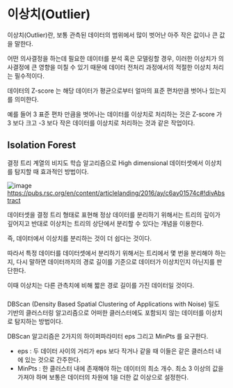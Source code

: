 # 이상치(Outlier)

이상치(Outlier)란, 보통 관측된 데이터의 범위에서 
많이 벗어난 아주 작은 값이나 큰 값을 말한다. 

어떤 의사결정을 하는데 필요한 데이터를 분석 혹은 모델링할 경우, 
이러한 이상치가 의사결정에 큰 영향을 미칠 수 있기 때문에 
데이터 전처리 과정에서의 적절한 이상치 처리는 필수적이다.

데이터의 Z-score 는 해당 데이터가 평균으로부터 얼마의 표준 편차만큼 벗어나 있는지를 의미한다.

예를 들어 3 표준 편차 만큼을 벗어나는 데이터를 이상치로 처리하는 것은 Z-score 가 3 보다 크고 -3 보다 
작은 데이터를 이상치로 처리하는 것과 같은 작업이다.

## Isolation Forest

결정 트리 계열의 비지도 학습 알고리즘으로 High dimensional 데이터셋에서 이상치를 탐지할 때 효과적인 방법이다.

![image](https://github.com/dupyo/study-note/assets/42468263/73e2673c-9388-4d0f-b334-d4304cbf1b3c)
https://pubs.rsc.org/en/content/articlelanding/2016/ay/c6ay01574c#!divAbstract

데이터셋을 결정 트리 형태로 표현해 정상 데이터를 분리하기 위해서는 트리의 깊이가 깊어지고 
반대로 이상치는 트리의 상단에서 분리할 수 있다는 개념을 이용한다. 

즉, 데이터에서 이상치를 분리하는 것이 더 쉽다는 것이다.

따라서 특정 데이터를 데이터셋에서 분리하기 위해서는 트리에서 몇 번을 분리해야 하는지, 
다시 말하면 데이터까지의 경로 길이를 기준으로 데이터가 이상치인지 아닌지를 판단한다. 

이때 이상치는 다른 관측치에 비해 짧은 경로 길이를 가진 데이터일 것이다.

### 

DBScan (Density Based Spatial Clustering of Applications with Noise)
밀도 기반의 클러스터링 알고리즘으로 어떠한 클러스터에도 포함되지 않는 데이터를 이상치로 탐지하는 방법이다.

DBScan 알고리즘은 2가지의 하이퍼파라미터 eps 그리고 MinPts 를 요구한다.

- eps : 두 데이터 사이의 거리가 eps 보다 작거나 같을 때 이들은 같은 클러스터 내에 있는 것으로 간주한다.
- MinPts : 한 클러스터 내에 존재해야 하는 데이터의 최소 개수. 최소 3 이상의 값을 가져야 하며 보통은 데이터의 차원에 1을 더한 값 이상으로 설정한다.
